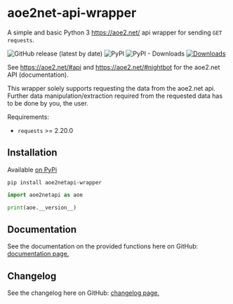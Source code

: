 # aoe2net-api-wrapper
 A simple and basic Python 3 https://aoe2.net/ api wrapper for sending `GET requests`.
 
 ![GitHub release (latest by date)](https://img.shields.io/github/v/release/sixp-naraka/aoe2net-api-wrapper?color=g&label=GitHub%20release) ![PyPI](https://img.shields.io/pypi/v/aoe2netapi-wrapper?label=pypi%20version) ![PyPI - Downloads](https://img.shields.io/pypi/dd/aoe2netapi-wrapper?label=pypi%20downloads) [![Downloads](https://pepy.tech/badge/aoe2netapi-wrapper)](https://pepy.tech/project/aoe2netapi-wrapper)
 
 See https://aoe2.net/#api and https://aoe2.net/#nightbot for the aoe2.net API (documentation).
 
 This wrapper solely supports requesting the data from the aoe2.net api.
 Further data manipulation/extraction required from the requested data has to be done by you, the user.
 
 Requirements:
 
 - `requests` >= 2.20.0
 
 Installation
 -
 Available [on PyPi](https://pypi.org/project/aoe2netapi-wrapper/)
 
 ```
 pip install aoe2netapi-wrapper
 ```
 
 ```python
import aoe2netapi as aoe

print(aoe.__version__)
 ```
 
 Documentation
 -
 See the documentation on the provided functions here on GitHub: [documentation page.](https://github.com/sixP-NaraKa/aoe2net-api-wrapper/blob/main/docs/docs.md)

 Changelog
 -
 See the changelog here on GitHub: [changelog page.](https://github.com/sixP-NaraKa/aoe2net-api-wrapper/blob/main/docs/changelog.md)


